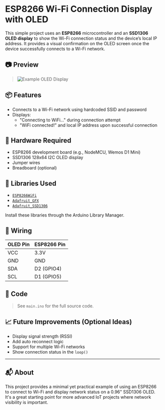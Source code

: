 # ESP8266 Wi-Fi Connection Display with OLED

This simple project uses an **ESP8266** microcontroller and an **SSD1306 OLED display** to show the Wi-Fi connection status and the device’s local IP address. It provides a visual confirmation on the OLED screen once the device successfully connects to a Wi-Fi network.

## 📷 Preview

> ![Example OLED Display](https://i0.wp.com/randomnerdtutorials.com/wp-content/uploads/2019/05/ESP8266_oled_display_wiring.png?quality=100&strip=all&ssl=1)  

## 📦 Features

- Connects to a Wi-Fi network using hardcoded SSID and password
- Displays:
  - "Connecting to WiFi..." during connection attempt
  - "WiFi connected!" and local IP address upon successful connection

## 🔧 Hardware Required

- ESP8266 development board (e.g., NodeMCU, Wemos D1 Mini)
- SSD1306 128x64 I2C OLED display
- Jumper wires
- Breadboard (optional)

## 🧠 Libraries Used

- [`ESP8266WiFi`](https://arduino-esp8266.readthedocs.io/en/latest/)
- [`Adafruit_GFX`](https://github.com/adafruit/Adafruit-GFX-Library)
- [`Adafruit_SSD1306`](https://github.com/adafruit/Adafruit_SSD1306)

Install these libraries through the Arduino Library Manager.

## 🔌 Wiring

| OLED Pin | ESP8266 Pin |
|----------|-------------|
| VCC      | 3.3V        |
| GND      | GND         |
| SDA      | D2 (GPIO4)  |
| SCL      | D1 (GPIO5)  |

## 📜 Code

> See `main.ino` for the full source code.

## 📈 Future Improvements (Optional Ideas)

- Display signal strength (RSSI)
- Add auto reconnect logic
- Support for multiple Wi-Fi networks
- Show connection status in the `loop()`

---

## 📬 About

This project provides a minimal yet practical example of using an ESP8266 to connect to Wi-Fi and display network status on a 0.96" SSD1306 OLED. It's a great starting point for more advanced IoT projects where network visibility is important.
